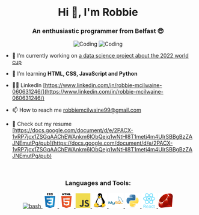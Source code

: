 <h1 align="center">Hi 👋, I'm Robbie</h1>
<h3 align="center">An enthusiastic programmer from Belfast 😎</h3>

<div style="text-align: center;">
  <img alt="Coding" width="400" src="https://media3.giphy.com/media/v1.Y2lkPTc5MGI3NjExMXdhZ211NTkzOGUyOG94ZGZwaXE4dTdnOTd4YTRyaW96c2plOXJ2dCZlcD12MV9pbnRlcm5hbF9naWZfYnlfaWQmY3Q9cw/eSwvmQHi0j9Ve3gaUb/giphy.gif">
  <img alt="Coding" width="300" src="https://cdn.pixabay.com/animation/2022/12/10/02/37/02-37-06-545_512.gif">
</div>

- 🔭 I’m currently working on [a data science project about the 2022 world cup](https://github.com/robbiemcilwaine/data-science-project)

- 🌱 I’m learning **HTML, CSS, JavaScript and Python**

- 👨‍💻 LinkedIn [https://www.linkedin.com/in/robbie-mcilwaine-060631246/](https://www.linkedin.com/in/robbie-mcilwaine-060631246/)

- 📫 How to reach me robbiemcilwaine99@gmail.com

- 📄 Check out my resume [https://docs.google.com/document/d/e/2PACX-1vRP7jcx1ZSGqAAChEWAnkm6IObQejq1wNtHl8T1metj4m4UIrSBBgBzZAJNEmutPg/pub](https://docs.google.com/document/d/e/2PACX-1vRP7jcx1ZSGqAAChEWAnkm6IObQejq1wNtHl8T1metj4m4UIrSBBgBzZAJNEmutPg/pub)


<br>

<h3 align="center">Languages and Tools:</h3>
<p align="center"> <a href="https://www.gnu.org/software/bash/" target="_blank" rel="noreferrer"> <img src="https://www.vectorlogo.zone/logos/gnu_bash/gnu_bash-icon.svg" alt="bash" width="40" height="40"/> </a> <a href="https://www.w3schools.com/css/" target="_blank" rel="noreferrer"> <img src="https://raw.githubusercontent.com/devicons/devicon/master/icons/css3/css3-original-wordmark.svg" alt="css3" width="40" height="40"/> </a> <a href="https://www.w3.org/html/" target="_blank" rel="noreferrer"> <img src="https://raw.githubusercontent.com/devicons/devicon/master/icons/html5/html5-original-wordmark.svg" alt="html5" width="40" height="40"/> </a> <a href="https://developer.mozilla.org/en-US/docs/Web/JavaScript" target="_blank" rel="noreferrer"> <img src="https://raw.githubusercontent.com/devicons/devicon/master/icons/javascript/javascript-original.svg" alt="javascript" width="40" height="40"/> </a> <a href="https://www.linux.org/" target="_blank" rel="noreferrer"> <img src="https://raw.githubusercontent.com/devicons/devicon/master/icons/linux/linux-original.svg" alt="linux" width="40" height="40"/> </a> <a href="https://www.mysql.com/" target="_blank" rel="noreferrer"> <img src="https://raw.githubusercontent.com/devicons/devicon/master/icons/mysql/mysql-original-wordmark.svg" alt="mysql" width="40" height="40"/> </a> <a href="https://www.python.org" target="_blank" rel="noreferrer"> <img src="https://raw.githubusercontent.com/devicons/devicon/master/icons/python/python-original.svg" alt="python" width="40" height="40"/> </a> <a href="https://reactjs.org/" target="_blank" rel="noreferrer"> <img src="https://raw.githubusercontent.com/devicons/devicon/master/icons/react/react-original-wordmark.svg" alt="react" width="40" height="40"/> </a> <a href="https://www.ruby-lang.org/en/" target="_blank" rel="noreferrer"> <img src="https://raw.githubusercontent.com/devicons/devicon/master/icons/ruby/ruby-original.svg" alt="ruby" width="40" height="40"/> </a> </p>
